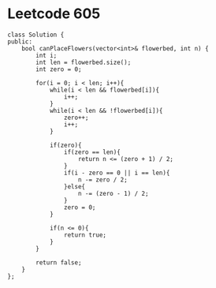 # Leetcode 605
    class Solution {
    public:
        bool canPlaceFlowers(vector<int>& flowerbed, int n) {
            int i;
            int len = flowerbed.size();
            int zero = 0;

            for(i = 0; i < len; i++){
                while(i < len && flowerbed[i]){
                    i++;
                }
                while(i < len && !flowerbed[i]){
                    zero++;        
                    i++;
                }

                if(zero){
                    if(zero == len){
                        return n <= (zero + 1) / 2;
                    }
                    if(i - zero == 0 || i == len){
                        n -= zero / 2;
                    }else{
                        n -= (zero - 1) / 2;
                    }
                    zero = 0;
                }

                if(n <= 0){
                    return true;
                }
            }

            return false;
        }
    };

